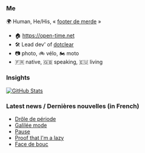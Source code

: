 ### Me

🌍 Human, He/His, « [footer de merde](https://open-time.net/post/2013/07/17/La-veritable-histoire-du-Footer-de-merde-) » 
* 🏠 https://open-time.net 
* 🛠️ Lead dev' of [dotclear](https://git.dotclear.org/dev/dotclear)
* 📷 photo, 🚲 vélo, 🏍️ moto 
* 🇫🇷 native, 🇬🇧 speaking, 🇪🇺 living

### Insights

[![GitHub Stats](https://github-readme-stats-sigma-five.vercel.app/api?username=franck-paul)](https://github.com/franck-paul)

### Latest news / Dernières nouvelles (in French)

<!-- BLOG-POST-LIST:START -->
- [Drôle de période](https://open-time.net/post/2025/02/04/Drole-de-periode)
- [Galilée mode](https://open-time.net/post/2025/02/03/Galilee-mode)
- [Pause](https://open-time.net/post/2025/02/02/Pause)
- [Proof that I&#39;m a lazy](https://open-time.net/post/2025/02/01/Proof-that-I-m-a-lazy)
- [Face de bouc](https://open-time.net/post/2025/01/31/Face-de-bouc)
<!-- BLOG-POST-LIST:END -->
